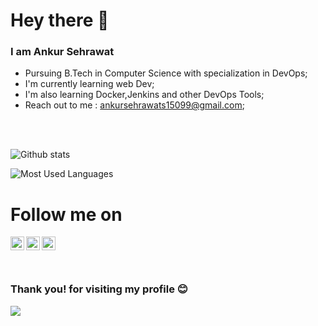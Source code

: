# Hey there 👋

### I am Ankur Sehrawat

- Pursuing B.Tech in Computer Science with specialization in DevOps;
- I'm currently learning web Dev;
- I'm also learning Docker,Jenkins and other DevOps Tools;
- Reach out to me : ankursehrawats15099@gmail.com;

<br>
<br>

![Github stats](https://github-readme-stats.vercel.app/api?username=Ankursehrawat15&show_icons=true&theme=dark)

![Most Used Languages](https://github-readme-stats.vercel.app/api/top-langs/?username=Ankursehrawat15&layout=compact&theme=dark)

# Follow me on

<a href="https://twitter.com/AnkurSehrawat15">
  <img align="left" alt="Twitter" width="22px" src="https://cdn.jsdelivr.net/npm/simple-icons@v3/icons/twitter.svg" />
</a>

<a href="https://www.linkedin.com/in/ankur-sehrawat-312b961a3/">
  <img align="left" alt="Linkedin" width="22px" src="https://cdn.jsdelivr.net/npm/simple-icons@v3/icons/linkedin.svg" />
</a>

<a href="https://www.instagram.com/meankursehrawat/">
  <img align="left" alt="Instagram" width="22px" src="https://cdn.jsdelivr.net/npm/simple-icons@v3/icons/instagram.svg" />
</a>

<br>

<br>

<br>

### Thank you! for visiting my profile :blush:

 <a href="https://github.com/Ankursehrawat15/github-profile-views-counter">
    <img src="https://komarev.com/ghpvc/?username=Ankursehrawat15">
</a>

